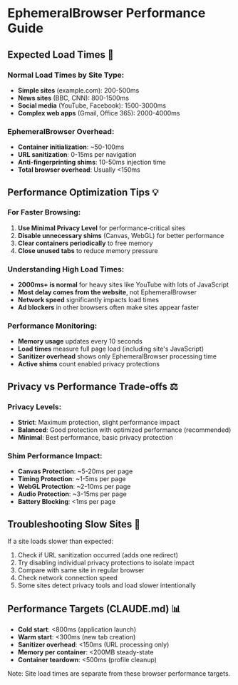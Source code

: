 # EphemeralBrowser Performance Guide

## Expected Load Times 🚀

### Normal Load Times by Site Type:
- **Simple sites** (example.com): 200-500ms
- **News sites** (BBC, CNN): 800-1500ms  
- **Social media** (YouTube, Facebook): 1500-3000ms
- **Complex web apps** (Gmail, Office 365): 2000-4000ms

### EphemeralBrowser Overhead:
- **Container initialization**: ~50-100ms
- **URL sanitization**: 0-15ms per navigation
- **Anti-fingerprinting shims**: 10-50ms injection time
- **Total browser overhead**: Usually <150ms

## Performance Optimization Tips 💡

### For Faster Browsing:
1. **Use Minimal Privacy Level** for performance-critical sites
2. **Disable unnecessary shims** (Canvas, WebGL) for better performance
3. **Clear containers periodically** to free memory
4. **Close unused tabs** to reduce memory pressure

### Understanding High Load Times:
- **2000ms+ is normal** for heavy sites like YouTube with lots of JavaScript
- **Most delay comes from the website**, not EphemeralBrowser
- **Network speed** significantly impacts load times
- **Ad blockers** in other browsers often make sites appear faster

### Performance Monitoring:
- **Memory usage** updates every 10 seconds
- **Load times** measure full page load (including site's JavaScript)
- **Sanitizer overhead** shows only EphemeralBrowser processing time
- **Active shims** count enabled privacy protections

## Privacy vs Performance Trade-offs ⚖️

### Privacy Levels:
- **Strict**: Maximum protection, slight performance impact
- **Balanced**: Good protection with optimized performance (recommended)
- **Minimal**: Best performance, basic privacy protection

### Shim Performance Impact:
- **Canvas Protection**: ~5-20ms per page
- **Timing Protection**: ~1-5ms per page  
- **WebGL Protection**: ~2-10ms per page
- **Audio Protection**: ~3-15ms per page
- **Battery Blocking**: <1ms per page

## Troubleshooting Slow Sites 🔧

If a site loads slower than expected:
1. Check if URL sanitization occurred (adds one redirect)
2. Try disabling individual privacy protections to isolate impact
3. Compare with same site in regular browser
4. Check network connection speed
5. Some sites detect privacy tools and load slower intentionally

## Performance Targets (CLAUDE.md) 📊

- **Cold start**: <800ms (application launch)
- **Warm start**: <300ms (new tab creation)
- **Sanitizer overhead**: <150ms (URL processing only)
- **Memory per container**: <200MB steady-state
- **Container teardown**: <500ms (profile cleanup)

Note: Site load times are separate from these browser performance targets.
